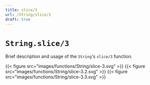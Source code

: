 ```yaml
---
title: slice/3
url: /String/slice/3
draft: true
---
```


# `String.slice/3`
Brief description and usage of the `String`'s `slice/3` function.

{{< figure src="images/functions/String/slice-3.svg" >}}
{{< figure src="images/functions/String/slice-3.2.svg" >}}
{{< figure src="images/functions/String/slice-3.3.svg" >}}
